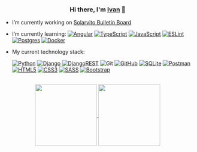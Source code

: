 <h3 align="center">Hi there, I'm <a href="https://www.linkedin.com/in/iffilippov/" target="_blank">Ivan</a> 👋 </h3>

- I’m currently working on [Solarvito Bulletin Board](https://github.com/iffilippov/Solarvito-HTML-layout)

- I’m currently learning: [![Angular](https://img.shields.io/badge/Angular-%23DD0031.svg?style=flat-square&logo=angular&logoColor=white)](https://angular.io/)
[![TypeScript](https://img.shields.io/badge/TypeScript-%23007ACC.svg?style=flat-square&logo=typescript&logoColor=white)](https://www.typescriptlang.org/)
[![JavaScript](https://img.shields.io/badge/JavaScript-%23323330.svg?style=flat-square&logo=javascript&logoColor=%23F7DF1E)](https://learn.javascript.ru/)
[![ESLint](https://img.shields.io/badge/ESLint-4B3263?style=flat-square&logo=eslint&logoColor=white)](https://eslint.org/)
[![Postgres](https://img.shields.io/badge/Postgres-%23316192.svg?style=flat-square&logo=postgresql&logoColor=white)](https://www.postgresql.org/)
[	![Docker](https://img.shields.io/badge/docker-%230db7ed.svg?style=flat-square&logo=docker&logoColor=white)](https://www.docker.com/)

- My current technology stack:  

     [![Python](https://img.shields.io/badge/Python-3670A0?style=flat-square&logo=python&logoColor=ffdd54)](https://www.python.org/)
[![Django](https://img.shields.io/badge/Django-%23092E20.svg?style=flat-square&logo=django&logoColor=white)](https://www.djangoproject.com/)
[![DjangoREST](https://img.shields.io/badge/Django-REST-ff1709?style=flat-square&logo=django&logoColor=white&color=ff1709&labelColor=gray)](https://www.django-rest-framework.org/)
![Git](https://img.shields.io/badge/git-%23F05033.svg?style=flat-square&logo=git&logoColor=white)
[![GitHub](https://img.shields.io/badge/GitHub-%23121011.svg?style=flat-square&logo=github&logoColor=white)](https://docs.github.com/ru)
[![SQLite](https://img.shields.io/badge/SQLite-%2307405e.svg?style=flat-square&logo=sqlite&logoColor=white)](https://sqlite.org/index.html)
[![Postman](https://img.shields.io/badge/Postman-FF6C37?style=flat-square&logo=postman&logoColor=white)](https://www.postman.com/)
[![HTML5](https://img.shields.io/badge/HTML5-%23E34F26.svg?style=flat-square&logo=html5&logoColor=white)](http://htmlbook.ru/html5)
[![CSS3](https://img.shields.io/badge/CSS3-%231572B6.svg?style=flat-square&logo=css3&logoColor=white)](http://htmlbook.ru/css3)
[![SASS](https://img.shields.io/badge/SASS-hotpink.svg?style=flat-square&logo=SASS&logoColor=white)](https://sasscss.org/documentation)
[![Bootstrap](https://img.shields.io/badge/Bootstrap-%23563D7C.svg?style=flat-square&logo=bootstrap&logoColor=white)](https://getbootstrap.com/)
<br/>

<div align="center">
  <a href="https://github-readme-stats-iota-steel-69.vercel.app/api?username=iffilippov">
    <img align="center" height="165" src="https://github-readme-stats-iota-steel-69.vercel.app/api?username=iffilippov&show_icons=true&theme=default&title_color=4887d7&icon_color=5193e4&bg_color=ffffff00&text_color=647a86&text_bold=false&border_color=444c54"/>
  </a>
  <a href="https://github-readme-stats-iota-steel-69.vercel.app/api/top-langs/?username=iffilippov">
    <img align="center" height="165" src="https://github-readme-stats-iota-steel-69.vercel.app/api/top-langs/?username=iffilippov&layout=compact&theme=default&langs_count=6&title_color=4887d7&bg_color=ffffff00&text_color=647a86&border_color=444c54"/>
  </a>
</div>
